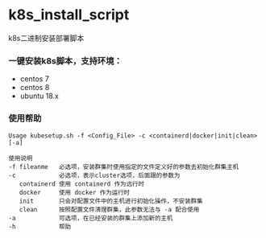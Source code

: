 # k8s_install_script
k8s二进制安装部署脚本
### 一键安装k8s脚本，支持环境：
- centos 7
- centos 8
- ubuntu 18.x
### 使用帮助
```
Usage kubesetup.sh -f <Config_File> -c <containerd|docker|init|clean> [-a]

使用说明
-f fileanme   必选项，安装群集时使用指定的文件定义好的参数去初始化群集主机
-c            必选项，表示cluster选项，后面跟的参数为
   containerd 使用 containerd 作为远行时
   docker     使用 docker 作为运行时
   init       只会对配置文件中的主机进行初始化操作，不安装群集
   clean      按照配置文件清理群集，此参数无法与 -a 配合使用
-a            可选项，在已经安装的群集上添加新的主机
-h            帮助
```
